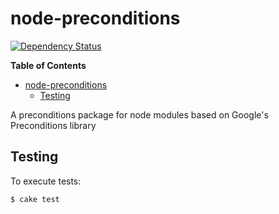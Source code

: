 node-preconditions
==================

[![Dependency Status](https://gemnasium.com/anshulverma/node-preconditions.svg)](https://gemnasium.com/anshulverma/node-preconditions)

<!-- markdown-toc start - Don't edit this section. Run M-x mardown-toc/generate-toc again -->
**Table of Contents**

- [node-preconditions](#node-preconditions)
    - [Testing](#testing)

<!-- markdown-toc end -->


A preconditions package for node modules based on Google's Preconditions library

## Testing

To execute tests:

``` bash
$ cake test
```
